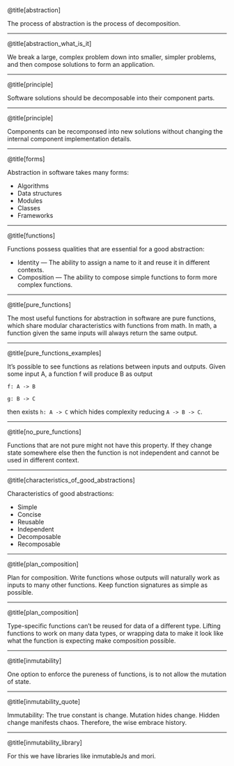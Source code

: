 @title[abstraction]

The process of abstraction is the process of decomposition.

---

@title[abstraction_what_is_it]

We break a large, complex problem down into smaller, simpler problems, and then compose solutions to form an application.

---

@title[principle]

Software solutions should be decomposable into their component parts.

---

@title[principle]

Components can be recomponsed into new solutions without changing the internal component implementation details.

---

@title[forms]

Abstraction in software takes many forms:

* Algorithms
* Data structures
* Modules
* Classes
* Frameworks

---

@title[functions]

Functions possess qualities that are essential for a good abstraction:

* Identity — The ability to assign a name to it and reuse it in different contexts.
* Composition — The ability to compose simple functions to form more complex functions.

---

@title[pure_functions]

The most useful functions for abstraction in software are pure functions, which share modular characteristics with functions from math.
In math, a function given the same inputs will always return the same output.

---

@title[pure_functions_examples]

 It’s possible to see functions as relations between inputs and outputs. Given some input A, a function f will produce B as output

`f: A -> B`

`g: B -> C`


then exists `h: A -> C` which hides complexity reducing `A -> B -> C`.

---

@title[no_pure_functions]


Functions that are not pure might not have this property. If they change state somewhere else
then the function is not independent and cannot be used in different context.

---
@title[characteristics_of_good_abstractions]

Characteristics of good abstractions:

* Simple
* Concise
* Reusable
* Independent
* Decomposable
* Recomposable

---
@title[plan_composition]

Plan for composition. Write functions whose outputs will naturally work as inputs to many other functions. Keep function signatures as simple as possible.

---
@title[plan_composition]

Type-specific functions can’t be reused for data of a different type.
Lifting functions to work on many data types, or wrapping data to make it look like what the function is expecting make composition possible.

---

@title[inmutability]

One option to enforce the pureness of functions, is to not allow the mutation of state.

---
@title[inmutability_quote]

Immutability: The true constant is change. Mutation hides change. Hidden change manifests chaos. Therefore, the wise embrace history.

---
@title[inmutability_library]

For this we have libraries like inmutableJs and mori.
